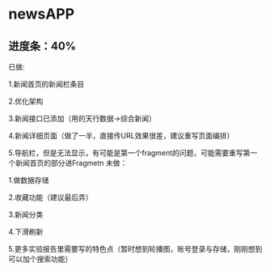# newsAPP

## 进度条：40%
已做: 

1.新闻首页的新闻栏条目

2.优化架构

3.新闻接口已添加（用的天行数据->综合新闻）

4.新闻详细页面（做了一半，直接传URL效果很差，建议重写页面编排）

5.导航栏，但是无法显示，有可能是第一个fragment的问题，可能需要重写第一个新闻首页的部分进Fragmetn
未做：

1.做数据存储

2.收藏功能（建议最后弄）

3.新闻分类

4.下滑刷新

5.更多实验报告里需要写的特色点（暂时想到轮播图，账号登录与存储，刚刚想到可以加个搜索功能）
